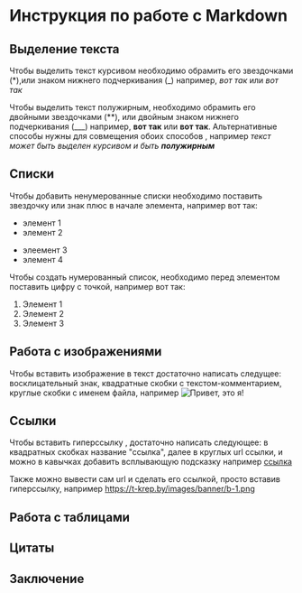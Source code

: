 # Инструкция по работе с Markdown

## Выделение текста
Чтобы выделить текст курсивом необходимо обрамить его звездочками (*),или знаком нижнего подчеркивания (_) например,  *вот так* или _вот так_

Чтобы выделить текст полужирным, необходимо обрамить его двойными звездочками (**), или двойным знаком нижнего подчеркивания (___) например, **вот так** или __вот так__.
Альтернативные способы нужны для совмещения обоих способов , например _текст может быть выделен курсивом и быть **полужирным**_

## Списки
Чтобы добавить ненумерованные списки необходимо поставить звездочку или знак плюс в начале элемента, например вот так:
* элемент 1
* элемент 2
+ элеемент 3
+ элемент 4

Чтобы создать нумерованный список, необходимо перед элементом поставить цифру с точкой, например вот так:

1. Элемент 1
2. Элемент 2
3. Элемент 3

## Работа с изображениями
Чтобы вставить изображение в текст достаточно написать следущее: восклицательный знак, квадратные скобки с текстом-комментарием, круглые скобки с именем файла, например 
![Привет, это я!](/test.png)
## Ссылки
Чтобы вставить гиперссылку , достаточно написать следующее: в квадратных скобках название "ссылка", далее в круглых url ссылки, и можно в кавычках добавить всплывающую подсказку например
[ссылка](https://t-krep.by/images/banner/b-1.png "всплывающая подсказка")

Также можно вывести сам url и сделать его ссылкой, просто вставив гиперссылку, например
https://t-krep.by/images/banner/b-1.png 

## Работа с таблицами

## Цитаты

## Заключение